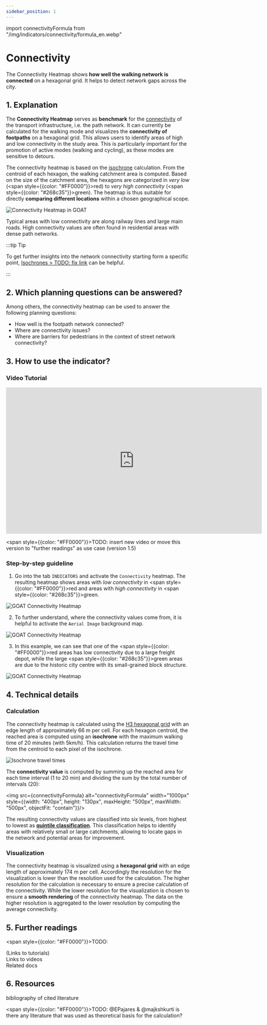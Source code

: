 ```yaml
---
sidebar_position: 1
---
```


import connectivityFormula from "/img/indicators/connectivity/formula_en.webp"

# Connectivity

The Connectivity Heatmap shows **how well the walking network is connected** on a hexagonal grid. It helps to detect network gaps across the city. 

## 1. Explanation

The **Connectivity Heatmap** serves as **benchmark** for the [connectivity](../../general/glossary#connectivity "What is Connectivity?") of the transport infrastructure, i.e. the path network. It can currently be calculated for the walking mode and visualizes the **connectivity of footpaths** on a hexagonal grid. This allows users to identify areas of high and low connectivity in the study area. This is particularly important for the promotion of active modes (walking and cycling), as these modes are sensitive to detours.

The connectivity heatmap is based on the [isochrone](/en/docs/isochrone/ "What is an isochrone?") calculation. From the centroid of each hexagon, the walking catchment area is computed. Based on the size of the catchment area, the hexagons are categorized in <i>very low</i> (<span style={{color: "#FF0000"}}>red</span>) to <i>very high connectivity</i> (<span style={{color: "#268c35"}}>green</span>). The heatmap is thus suitable for directly **comparing different locations** within a chosen geographical scope. 

![Connectivity Heatmap in GOAT](/img/indicators/connectivity/first_impression_connectivity_en.webp "Connectivity Heatmap in GOAT")

Typical areas with low connectivity are along railway lines and large main roads. High connectivity values are often found in residential areas with dense path networks.

:::tip Tip

To get further insights into the network connectivity starting form a specific point, [Isochrones > TODO: fix link](/indicators/catchments/isochrones/) can be helpful.

:::

## 2. Which planning questions can be answered? 

Among others, the connectivity heatmap can be used to answer the following planning questions:
  - How well is the footpath network connected? 
  - Where are connectivity issues? 
  - Where are barriers for pedestrians in the context of street network connectivity? 


## 3. How to use the indicator?
### Video Tutorial
<iframe class="embed-responsive-item" src="https://player.vimeo.com/video/753850371" frameborder="0" webkitallowfullscreen mozallowfullscreen allowfullscreen data-uk-responsive width="700" height="400"></iframe>
  
<span style={{color: "#FF0000"}}>TODO: insert new video or move this version to "further readings" as use case (version 1.5)</span>  

### Step-by-step guideline

1. Go into the tab ``INDICATORS`` and activate the ``Connectivity`` heatmap. The resulting heatmap shows areas with <i>low connectivity</i> in <span style={{color: "#FF0000"}}>red</span> and areas with <i>high connectivity</i> in <span style={{color: "#268c35"}}>green</span>.

![GOAT Connectivity Heatmap](/img/indicators/connectivity/connectivity_en.webp "Connectivity Heatmap in GOAT")

2. To further understand, where the connectivity values come from, it is helpful to activate the ``Aerial Image`` background map. 

![GOAT Connectivity Heatmap](/img/indicators/connectivity/background_en.webp "Connectivity Heatmap in GOAT")

3. In this example, we can see that one of the <span style={{color: "#FF0000"}}>red areas</span> has low connectivity due to a large freight depot, while the large <span style={{color: "#268c35"}}>green areas</span> are due to the historic city centre with its small-grained block structure.

![GOAT Connectivity Heatmap](/img/indicators/connectivity/explanation_en.webp "Connectivity Heatmap in GOAT")

## 4. Technical details

### Calculation

The connectivity heatmap is calculated using the [H3 hexagonal grid](../../general/glossary#h3-grid "Glossary entry on H3 grid") with an edge length of approximately 66 m per cell. For each hexagon centroid, the reached area is computed using an **isochrone** with the maximum walking time of 20 minutes (with 5km/h). This calculation returns the travel time from the centroid to each pixel of the isochrone.

![Isochrone travel times](/img/indicators/connectivity/isochrone_en.webp "Travel time from the centroid to each pixel grid of the isochrone")


The **connectivity value** is computed by summing up the reached area for each time interval (1 to 20 min) and dividing the sum by the total number of intervals (20):

<img src={connectivityFormula} alt="connectivityFormula" width="1000px" style={{width: "400px", height: "130px", maxHeight: "500px", maxWidth: "500px", objectFit: "contain"}}/> 

The resulting connectivity values are classified into six levels, from highest to lowest as [**quintile classification**](../../general/glossary#quintile-classification "Quintile Classification"). This classification helps to identify areas with relatively small or large catchments, allowing to locate gaps in the network and potential areas for improvement. 


### Visualization 

The connectivity heatmap is visualized using a **hexagonal grid** with an edge length of approximately 174 m per cell. Accordingly the resolution for the visualization is lower than the resolution used for the calculation. The higher resolution for the calculation is necessary to ensure a precise calculation of the connectivity. While the lower resolution for the visualization is chosen to ensure a **smooth rendering** of the connectivity heatmap. The data on the higher resolution is aggregated to the lower resolution by computing the average connectivity.

## 5. Further readings

<span style={{color: "#FF0000"}}>TODO:</span>   

(Links to tutorials)   
Links to videos  
Related docs  

## 6. Resources

bibliography of cited literature

<span style={{color: "#FF0000"}}>TODO: @EPajares & @majkshkurti is there any literature that was used as theoretical basis for the calculation?</span>  
